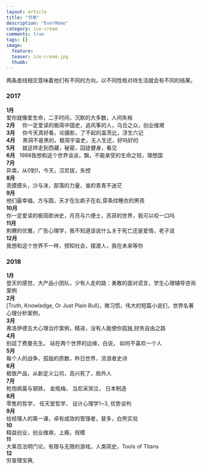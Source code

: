 ```yaml
---
layout: article
title: "书单"
description: "EverMemo"
category: ice-cream
comments: true
tags: []
image:
  feature:
  teaser: ice-cream.jpg
  thumb:
---
```

两条直线相交意味着他们有不同的方向，以不同性格对待生活就会有不同的结果。


### 2017  
**1月**    
爱你就像爱生命，二手时间，沉默的大多数，人间失格     
**2月**          
你一定爱读的极简中国史，追风筝的人，乌合之众，创业维艰  
**3月**      
你今天真好看，论摄影，了不起的盖茨比，浮生六记    
**4月**    
黑洞不是黑的，极简宇宙史，无人生还，好吗好的   
**5月**    
 就这样走到西藏，秘密，囚徒健身，看见  
**6月**  
 1988我想和这个世界谈谈，飘，不能承受的生命之轻，理想国  
**7月**    
 异类，从0到1，今天，汉尼拔，失控   
**8月**    
 乖摸摸头，沙与沫，部落的力量，谁的青青不迷茫  
**9月**    
 他们最幸福，方与圆，天才在左疯子在右,穿条纹睡衣的男孩  
**10月**    
你一定爱读的极简欧洲史，月亮与六便士，苏菲的世界，我可以咬一口吗   
**11月**    
刺猬的优雅，广告心理学，我不知道该说什么关于死亡还是爱情，老子说   
**12月**  
我想和这个世界不一样，预知社会，摆渡人，我在未来等你   


### 2018
**1月**       
登天的感觉，大产品小团队，少有人走的路：勇敢的面对谎言，学生心理辅导咨询案例     
**2月**          
[Truth, Knowledge, Or Just Plain Bull]，微习惯，伟大的短篇小说们，世界名著心理分析案例，     
**3月**          
弗洛伊德五大心理治疗案例，精进，没有人能使你孤独,财务自由之路     
**4月**           
别逗了费曼先生。 站在两个世界的边缘，白说， 如何不喜欢一个人     
**5月**       
每个人的战争，孤独的质数，昨日世界，流浪者史诗    
**6月**        
极致产品，从新定义公司，高兴死了，局外人    
**7月**          
枪炮病菌与钢铁， 金瓶梅， 当尼采哭泣， 日本制造    
**8月**          
零售的哲学， 任天堂哲学， 设计心理学1~3, 优势谈判    
**9月**          
给经理人的第一课，卓有成效的管理者，斐多，白熊实验      
**10**    
精益创业，创业维艰，上瘾，规模   
**11**     
大乘百法明门论，有限与无限的游戏，人类简史，Tools of Titans   
**12**    
穷查理宝典,
